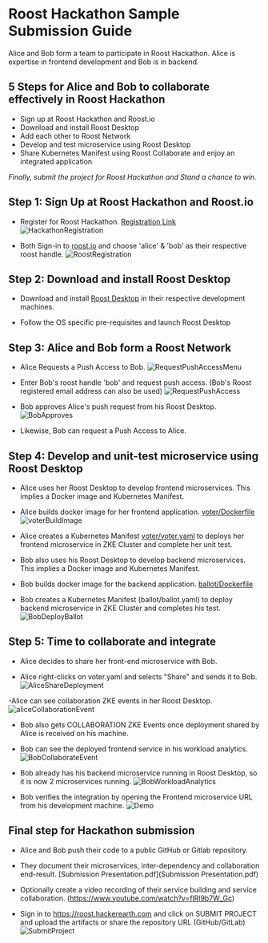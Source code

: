 # Roost Hackathon Sample Submission Guide
Alice and Bob form a team to participate in Roost Hackathon. Alice is expertise in frontend development and Bob is in backend.

## 5 Steps for Alice and Bob to collaborate effectively in Roost Hackathon
 - Sign up at Roost Hackathon and Roost.io
 - Download and install Roost Desktop
 - Add each other to Roost Network
 - Develop and test microservice using Roost Desktop
 - Share Kubernetes Manifest using Roost Collaborate and enjoy an integrated application
 
 _Finally, submit the project for Roost Hackathon and Stand a chance to win._

## Step 1: Sign Up at Roost Hackathon and Roost.io
- Register for Roost Hackathon. [Registration Link](https://roost.hackerearth.com/)
![HackathonRegistration](images/HackathonRegistration.png)

- Both Sign-in to [roost.io](http://roost.io) and choose 'alice' & 'bob' as their respective roost handle.
![RoostRegistration](images/RoostRegistration.png)

## Step 2: Download and install Roost Desktop
- Download and install [Roost Desktop](http://roost.io/download) in their respective development machines.

- Follow the OS specific pre-requisites and launch Roost Desktop

## Step 3: Alice and Bob form a Roost Network
- Alice Requests a Push Access to Bob.
![RequestPushAccessMenu](images/RequestPushAccessMenu.png)

- Enter Bob's roost handle 'bob' and request push access. (Bob's Roost registered email address can also be used)
![RequestPushAccess](images/RequestPushAccess.png)

- Bob approves Alice's push request from his Roost Desktop.
![BobApproves](images/BobApproves.PNG)

- Likewise, Bob can request a Push Access to Alice.

## Step 4: Develop and unit-test microservice using Roost Desktop
- Alice uses her Roost Desktop to develop frontend microservices. This implies a Docker image and Kubernetes Manifest.

- Alice builds docker image for her frontend application. [voter/Dockerfile](voter/Dockerfile)
![voterBuildImage](images/voterBuildImage.png)

- Alice creates a Kubernetes Manifest [voter/voter.yaml](voter/voter.yaml) to deploys her frontend microservice in ZKE Cluster and complete her unit test.

- Bob also uses his Roost Desktop to develop backend microservices. This implies a Docker image and Kubernetes Manifest.

- Bob builds docker image for the backend application. [ballot/Dockerfile](ballot/Dockerfile)

- Bob creates a Kubernetes Manifest (ballot/ballot.yaml) to deploy backend microservice in ZKE Cluster and completes his test.
![BobDeployBallot](images/BallotApplyToZKE.PNG)

## Step 5: Time to collaborate and integrate
- Alice decides to share her front-end microservice with Bob.

- Alice right-clicks on voter.yaml and selects "Share" and sends it to Bob.
![AliceShareDeployment](images/AliceShareDeployment.png)

-Alice can see collaboration ZKE events in her Roost Desktop.
![aliceCollaborationEvent](images/aliceCollaborationEvent.png)

- Bob also gets COLLABORATION ZKE Events once deployment shared by Alice is received on his machine.

- Bob can see the deployed frontend service in his workload analytics.
![BobCollaborateEvent](images/BobCollaborateEvent.png)

- Bob already has his backend microservice running in Roost Desktop, so it is now 2 microservices running.
![BobWorkloadAnalytics](images/WorkloadAnalytics.PNG)

- Bob verifies the integration by opening the Frontend microservice URL from his development machine.
![Demo](images/AppDemoUI.png)

## Final step for Hackathon submission

- Alice and Bob push their code to a public GitHub or Gitlab repository.

- They document their microservices, inter-dependency and collaboration end-result. [Submission Presentation.pdf](Submission Presentation.pdf)

- Optionally create a video recording of their service building and service collaboration. (https://www.youtube.com/watch?v=flRl9b7W_Gc)

- Sign in to https://roost.hackerearth.com and click on SUBMIT PROJECT and upload the artifacts or share the repository URL (GitHub/GitLab)
![SubmitProject](images/SubmitProject.png)
